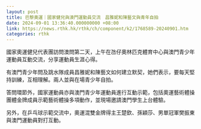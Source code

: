 ```yaml
---
layout: post
title: 巴黎奧運｜國家健兒與澳門運動員交流　昌雅妮和陳藝文與青年自拍
date: 2024-09-01 13:36:40.000000000 +08:00
link: https://news.rthk.hk/rthk/ch/component/k2/1768589-20240901.htm
categories: rthk
---
```


國家奧運健兒代表團訪問澳問第二天，上午在氹仔奧林匹克體育中心與澳門青少年運動員互動交流，分享運動員生涯心得。

有澳門青少年問及跳水隊成員昌雅妮和陳藝文如何建立默契，她們表示，要每天堅持訓練，互相理解。兩人並與在場青少年自拍。

答問環節外，國家運動員亦與澳門青少年運動員進行互動示範，包括奧運藝術體操團體金牌成員示範藝術體操多項動作，並現場邀請澳門學生上台體驗。

另外，在乒乓球示範交流中，奧運混雙金牌得主王楚欽、孫穎莎、男單冠軍樊振東與澳門運動員對打互動。
